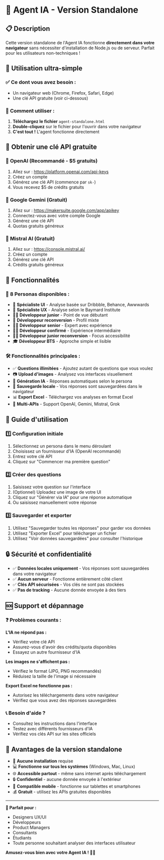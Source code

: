 # 🤖 Agent IA - Version Standalone

## 📋 Description

Cette version standalone de l'Agent IA fonctionne **directement dans votre navigateur** sans nécessiter d'installation de Node.js ou de serveur. Parfait pour les utilisateurs non-techniques !

## 🚀 Utilisation ultra-simple

### ✅ **Ce dont vous avez besoin :**
- Un navigateur web (Chrome, Firefox, Safari, Edge)
- Une clé API gratuite (voir ci-dessous)

### 📁 **Comment utiliser :**

1. **Téléchargez le fichier** `agent-standalone.html`
2. **Double-cliquez** sur le fichier pour l'ouvrir dans votre navigateur
3. **C'est tout !** L'agent fonctionne directement

## 🔑 Obtenir une clé API gratuite

### 🧠 **OpenAI (Recommandé - $5 gratuits)**
1. Allez sur : https://platform.openai.com/api-keys
2. Créez un compte
3. Générez une clé API (commence par `sk-`)
4. Vous recevez $5 de crédits gratuits

### 💎 **Google Gemini (Gratuit)**
1. Allez sur : https://makersuite.google.com/app/apikey
2. Connectez-vous avec votre compte Google
3. Générez une clé API
4. Quotas gratuits généreux

### 🌊 **Mistral AI (Gratuit)**
1. Allez sur : https://console.mistral.ai/
2. Créez un compte
3. Générez une clé API
4. Crédits gratuits généreux

## 🎯 Fonctionnalités

### 👥 **8 Personas disponibles :**
- 🎨 **Spécialiste UI** - Analyse basée sur Dribbble, Behance, Awwwards
- 🧠 **Spécialiste UX** - Analyse selon le Baymard Institute
- 👨‍💻 **Développeur junior** - Point de vue débutant
- 🔄 **Développeur reconversion** - Profil mixte
- 👨‍💼 **Développeur senior** - Expert avec expérience
- 👩‍💻 **Développeur confirmé** - Expérience intermédiaire
- 👩‍🎓 **Développeur junior reconversion** - Focus accessibilité
- 🎓 **Développeur BTS** - Approche simple et lisible

### 🛠️ **Fonctionnalités principales :**
- ✅ **Questions illimitées** - Ajoutez autant de questions que vous voulez
- 📷 **Upload d'images** - Analysez vos interfaces visuellement
- 🤖 **Génération IA** - Réponses automatiques selon le persona
- 💾 **Sauvegarde locale** - Vos réponses sont sauvegardées dans le navigateur
- 📊 **Export Excel** - Téléchargez vos analyses en format Excel
- 🔄 **Multi-APIs** - Support OpenAI, Gemini, Mistral, Grok

## 📖 Guide d'utilisation

### 1️⃣ **Configuration initiale**
1. Sélectionnez un persona dans le menu déroulant
2. Choisissez un fournisseur d'IA (OpenAI recommandé)
3. Entrez votre clé API
4. Cliquez sur "Commencer ma première question"

### 2️⃣ **Créer des questions**
1. Saisissez votre question sur l'interface
2. (Optionnel) Uploadez une image de votre UI
3. Cliquez sur "Générer via IA" pour une réponse automatique
4. Ou saisissez manuellement votre réponse

### 3️⃣ **Sauvegarder et exporter**
1. Utilisez "Sauvegarder toutes les réponses" pour garder vos données
2. Utilisez "Exporter Excel" pour télécharger un fichier
3. Utilisez "Voir données sauvegardées" pour consulter l'historique

## 🔒 Sécurité et confidentialité

- ✅ **Données locales uniquement** - Vos réponses sont sauvegardées dans votre navigateur
- ✅ **Aucun serveur** - Fonctionne entièrement côté client
- ✅ **Clés API sécurisées** - Vos clés ne sont pas stockées
- ✅ **Pas de tracking** - Aucune donnée envoyée à des tiers

## 🆘 Support et dépannage

### ❓ **Problèmes courants :**

**L'IA ne répond pas :**
- Vérifiez votre clé API
- Assurez-vous d'avoir des crédits/quota disponibles
- Essayez un autre fournisseur d'IA

**Les images ne s'affichent pas :**
- Vérifiez le format (JPG, PNG recommandés)
- Réduisez la taille de l'image si nécessaire

**Export Excel ne fonctionne pas :**
- Autorisez les téléchargements dans votre navigateur
- Vérifiez que vous avez des réponses sauvegardées

### 📞 **Besoin d'aide ?**
- Consultez les instructions dans l'interface
- Testez avec différents fournisseurs d'IA
- Vérifiez vos clés API sur les sites officiels

## 🎉 Avantages de la version standalone

- 🚀 **Aucune installation** requise
- 💻 **Fonctionne sur tous les systèmes** (Windows, Mac, Linux)
- 🌐 **Accessible partout** - même sans internet après téléchargement
- 🔒 **Confidentiel** - aucune donnée envoyée à l'extérieur
- 📱 **Compatible mobile** - fonctionne sur tablettes et smartphones
- 💰 **Gratuit** - utilisez les APIs gratuites disponibles

---

**🎯 Parfait pour :**
- Designers UX/UI
- Développeurs
- Product Managers
- Consultants
- Étudiants
- Toute personne souhaitant analyser des interfaces utilisateur

**Amusez-vous bien avec votre Agent IA ! 🤖✨**

